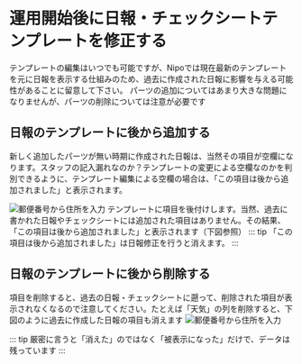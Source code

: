 # 運用開始後に日報・チェックシートテンプレートを修正する<Badge text="管理者専用"/>
テンプレートの編集はいつでも可能ですが、Nipoでは現在最新のテンプレートを元に日報を表示する仕組みのため、過去に作成された日報に影響を与える可能性があることに留意して下さい。
パーツの追加についてはあまり大きな問題になりませんが、パーツの削除については注意が必要です

## 日報のテンプレートに後から追加する
新しく追加したパーツが無い時期に作成された日報は、当然その項目が空欄になります。スタッフの記入漏れなのか？テンプレートの変更による空欄なのかを判別できるように、テンプレート編集による空欄の場合は、「この項目は後から追加されました」と表示されます。


![郵便番号から住所を入力](/parts/t23.png)
テンプレートに項目を後付けします。当然、過去に書かれた日報やチェックシートには追加された項目はありません。その結果、「この項目は後から追加されました」と表示されます（下図参照）
::: tip
「この項目は後から追加されました」は日報修正を行うと消えます。
:::

## 日報のテンプレートに後から削除する
項目を削除すると、過去の日報・チェックシートに遡って、削除された項目が表示されなくなるので注意してください。たとえば「天気」の列を削除すると、下図のように過去に作成した日報の項目も消えます
![郵便番号から住所を入力](/parts/t24.png)


::: tip
厳密に言うと「消えた」のではなく「被表示になった」だけで、データは残っています
:::